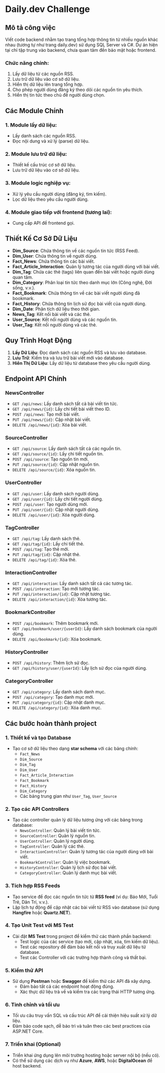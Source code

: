 # Daily.dev Challenge

## Mô tả công việc
Viết code backend nhằm tạo trang tổng hợp thông tin từ nhiều nguồn khác nhau (tương tự như trang daily.dev) sử dụng SQL Server và C#. 
Dự án hiện tại chỉ tập trung vào backend, chưa quan tâm đến bảo mật hoặc frontend.

### Chức năng chính:
1. Lấy dữ liệu từ các nguồn RSS.
2. Lưu trữ dữ liệu vào cơ sở dữ liệu.
3. Hiển thị dữ liệu lên trang tổng hợp.
4. Cho phép người dùng đăng ký theo dõi các nguồn tin yêu thích.
5. Hiển thị tin tức theo chủ đề người dùng chọn.

## Các Module Chính
### 1. Module lấy dữ liệu:
- Lấy danh sách các nguồn RSS.
- Đọc nội dung và xử lý (parse) dữ liệu.
  
### 2. Module lưu trữ dữ liệu:
- Thiết kế cấu trúc cơ sở dữ liệu.
- Lưu trữ dữ liệu vào cơ sở dữ liệu.
  
### 3. Module logic nghiệp vụ:
- Xử lý yêu cầu người dùng (đăng ký, tìm kiếm).
- Lọc dữ liệu theo yêu cầu người dùng.
  
### 4. Module giao tiếp với frontend (tương lai):
- Cung cấp API để frontend gọi.

## Thiết Kế Cơ Sở Dữ Liệu
- **Dim_Source**: Chứa thông tin về các nguồn tin tức (RSS Feed).
- **Dim_User**: Chứa thông tin về người dùng.
- **Fact_News**: Chứa thông tin các bài viết.
- **Fact_Article_Interaction**: Quản lý tương tác của người dùng với bài viết.
- **Dim_Tag**: Chứa các thẻ (tags) liên quan đến bài viết hoặc người dùng quan tâm.
- **Dim_Category**: Phân loại tin tức theo danh mục lớn (Công nghệ, Đời sống, v.v.).
- **Fact_Bookmark**: Chứa thông tin về các bài viết người dùng đã bookmark.
- **Fact_History**: Chứa thông tin lịch sử đọc bài viết của người dùng.
- **Dim_Date**: Phân tích dữ liệu theo thời gian.
- **News_Tag**: Kết nối bài viết và các thẻ.
- **User_Source**: Kết nối người dùng và các nguồn tin.
- **User_Tag**: Kết nối người dùng và các thẻ.

## Quy Trình Hoạt Động
1. **Lấy Dữ Liệu**: Đọc danh sách các nguồn RSS và lưu vào database.
2. **Lưu Trữ**: Kiểm tra và lưu trữ bài viết mới vào database.
3. **Hiển Thị Dữ Liệu**: Lấy dữ liệu từ database theo yêu cầu người dùng.

## Endpoint API Chính
### NewsController
- `GET /api/news`: Lấy danh sách tất cả bài viết tin tức.
- `GET /api/news/{id}`: Lấy chi tiết bài viết theo ID.
- `POST /api/news`: Tạo mới bài viết.
- `PUT /api/news/{id}`: Cập nhật bài viết.
- `DELETE /api/news/{id}`: Xóa bài viết.

### SourceController
- `GET /api/source`: Lấy danh sách tất cả các nguồn tin.
- `GET /api/source/{id}`: Lấy chi tiết nguồn tin.
- `POST /api/source`: Tạo nguồn tin mới.
- `PUT /api/source/{id}`: Cập nhật nguồn tin.
- `DELETE /api/source/{id}`: Xóa nguồn tin.

### UserController
- `GET /api/user`: Lấy danh sách người dùng.
- `GET /api/user/{id}`: Lấy chi tiết người dùng.
- `POST /api/user`: Tạo người dùng mới.
- `PUT /api/user/{id}`: Cập nhật người dùng.
- `DELETE /api/user/{id}`: Xóa người dùng.

### TagController
- `GET /api/tag`: Lấy danh sách thẻ.
- `GET /api/tag/{id}`: Lấy chi tiết thẻ.
- `POST /api/tag`: Tạo thẻ mới.
- `PUT /api/tag/{id}`: Cập nhật thẻ.
- `DELETE /api/tag/{id}`: Xóa thẻ.

### InteractionController
- `GET /api/interaction`: Lấy danh sách tất cả các tương tác.
- `POST /api/interaction`: Tạo mới tương tác.
- `PUT /api/interaction/{id}`: Cập nhật tương tác.
- `DELETE /api/interaction/{id}`: Xóa tương tác.

### BookmarkController
- `POST /api/bookmark`: Thêm bookmark mới.
- `GET /api/bookmark/user/{userId}`: Lấy danh sách bookmark của người dùng.
- `DELETE /api/bookmark/{id}`: Xóa bookmark.

### HistoryController
- `POST /api/history`: Thêm lịch sử đọc.
- `GET /api/history/user/{userId}`: Lấy lịch sử đọc của người dùng.

### CategoryController
- `GET /api/category`: Lấy danh sách danh mục.
- `POST /api/category`: Tạo danh mục mới.
- `PUT /api/category/{id}`: Cập nhật danh mục.
- `DELETE /api/category/{id}`: Xóa danh mục.



## Các bước hoàn thành project

### 1. Thiết kế và tạo Database
- Tạo cơ sở dữ liệu theo dạng **star schema** với các bảng chính:
  - `Fact_News`
  - `Dim_Source`
  - `Dim_Tag`
  - `Dim_User`
  - `Fact_Article_Interaction`
  - `Fact_Bookmark`
  - `Fact_History`
  - `Dim_Category`
  - Các bảng trung gian như `User_Tag`, `User_Source`
  
### 2. Tạo các API Controllers
- Tạo các controller quản lý dữ liệu tương ứng với các bảng trong database:
  - `NewsController`: Quản lý bài viết tin tức.
  - `SourceController`: Quản lý nguồn tin.
  - `UserController`: Quản lý người dùng.
  - `TagController`: Quản lý các thẻ.
  - `InteractionController`: Quản lý tương tác của người dùng với bài viết.
  - `BookmarkController`: Quản lý việc bookmark.
  - `HistoryController`: Quản lý lịch sử đọc bài viết.
  - `CategoryController`: Quản lý danh mục bài viết.

### 3. Tích hợp RSS Feeds
- Tạo service để đọc các nguồn tin tức từ **RSS feed** (ví dụ: Báo Mới, Tuổi Trẻ, Dân Trí, v.v.).
- Lập lịch tự động để cập nhật các bài viết từ RSS vào database (sử dụng **Hangfire** hoặc **Quartz.NET**).

### 4. Tạo Unit Test với MS Test
- Cài đặt **MS Test** trong project để kiểm thử các thành phần backend:
  - Test logic của các service (tạo mới, cập nhật, xóa, tìm kiếm dữ liệu).
  - Test các repository để đảm bảo kết nối và truy xuất dữ liệu từ database.
  - Test các Controller với các trường hợp thành công và thất bại.
  
### 5. Kiểm thử API
- Sử dụng **Postman** hoặc **Swagger** để kiểm thử các API đã xây dựng.
  - Đảm bảo tất cả các endpoint hoạt động đúng.
  - Xác thực dữ liệu trả về và kiểm tra các trạng thái HTTP tương ứng.

### 6. Tinh chỉnh và tối ưu
- Tối ưu câu truy vấn SQL và cấu trúc API để cải thiện hiệu suất xử lý dữ liệu.
- Đảm bảo code sạch, dễ bảo trì và tuân theo các best practices của ASP.NET Core.

### 7. Triển khai (Optional)
- Triển khai ứng dụng lên môi trường hosting hoặc server nội bộ (nếu có).
- Có thể sử dụng các dịch vụ như **Azure**, **AWS**, hoặc **DigitalOcean** để host backend.
